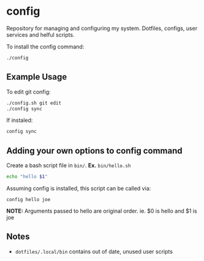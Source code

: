 # config
Repository for managing and configuring my system. Dotfiles, configs, user services and helful scripts.

To install the config command:
```bash
./config
```

## Example Usage
To edit git config: 
```bash
./config.sh git edit
./config sync
```

If instaled:
```bash
config sync
```

## Adding your own options to config command
Create a bash script file in `bin/`.
**Ex.** `bin/hello.sh`
```bash
echo "hello $1"
```

Assuming config is installed, this script can be called via:
```
config hello joe
```
**NOTE:** Arguments passed to hello are original order. ie. $0 is hello and $1 is joe

## Notes
- `dotfiles/.local/bin` contains out of date, unused user scripts

